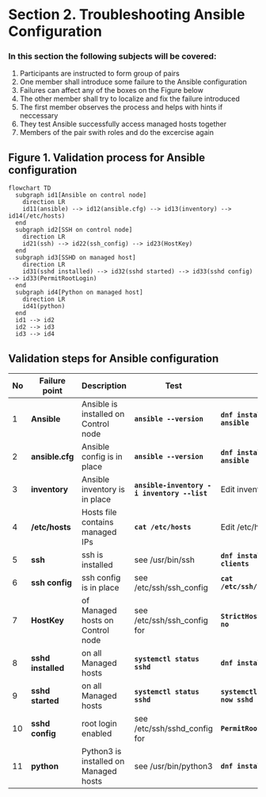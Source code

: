 # Section 2. Troubleshooting Ansible Configuration

### In this section the following subjects will be covered:

1. Participants are instructed to form group of pairs
2. One member shall introduce some failure to the Ansible configuration
3. Failures can affect any of the boxes on the Figure below
4. The other member shall try to localize and fix the failure introduced
5. The first member observes the process and helps with hints if neccessary
6. They test Ansible successfully access managed hosts together
7. Members of the pair swith roles and do the excercise again

## Figure 1. Validation process for Ansible configuration

```mermaid
flowchart TD
  subgraph id1[Ansible on control node]
    direction LR
    id11(ansible) --> id12(ansible.cfg) --> id13(inventory) --> id14(/etc/hosts)
  end
  subgraph id2[SSH on control node]
    direction LR
    id21(ssh) --> id22(ssh_config) --> id23(HostKey)
  end
  subgraph id3[SSHD on managed host]
    direction LR
    id31(sshd installed) --> id32(sshd started) --> id33(sshd config) --> id33(PermitRootLogin)
  end
  subgraph id4[Python on managed host]
    direction LR
    id41(python)
  end
  id1 --> id2
  id2 --> id3
  id3 --> id4
```

## Validation steps for Ansible configuration

| No | Failure point | Description | Test | Fix |
|----| ---------------|-------------|------|-----|
| 1 | **Ansible** | Ansible is installed on Control node | **`ansible --version`** | **`dnf install -y ansible`** |
| 2 | **ansible.cfg** | Ansible config is in place | **`ansible --version`** | **`dnf install -y ansible`** |
| 3 | **inventory** | Ansible inventory is in place | **`ansible-inventory -i inventory --list`** | Edit inventory |
| 4 | **/etc/hosts** | Hosts file contains managed IPs | **`cat /etc/hosts`** | Edit /etc/hosts |
| 5 | **ssh** | ssh is installed | see /usr/bin/ssh | **`dnf install openssh-clients`** |
| 6 | **ssh config** | ssh config is in place | see /etc/ssh/ssh_config | **`cat /etc/ssh/ssh_config`** |
| 7 | **HostKey** | of Managed hosts on Control node | see /etc/ssh/ssh_config for | **`StrictHostKeyChecking no`** | 
| 8 | **sshd installed** | on all Managed hosts | **`systemctl status sshd`** | **`dnf install openssh`** |
| 9 | **sshd started** | on all Managed hosts | **`systemctl status sshd`** | **`systemctl enable --now sshd`** |
| 10 | **sshd config** | root login enabled | see /etc/ssh/sshd_config for | **`PermitRootLogin yes`** |
| 11 | **python** | Python3 is installed on Managed hosts | see /usr/bin/python3 | **`dnf install python3`** |


